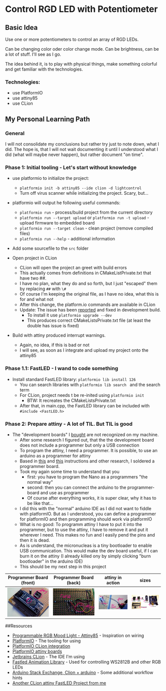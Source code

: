 Control RGD LED with Potentiometer
=== 

## Basic Idea
Use one or more potentiometers to control an array of RGD LEDs.

Can be changing color oder color change mode. Can be brightness, can be a lot
of stuff. I'll see as I go.

The idea behind it, is to play with physical things, make something colorful and
get familiar with the technologies. 

### Technologies:
* use PlatformIO
* use attiny85
* use CLion

## My Personal Learning Path
### General
I will not consolidate my conclusions but rather try just to note down, what I did. The hope is, that 
I will not wait documenting it until I understood what I did (what will maybe never happen), but rather
document "on time".


### Phase 1: Initial tooling - Let's start without knowledge 
* use platformio to initialize the project:
  * `platformio init -b attiny85 --ide clion -d lightcontrol`
  * Turn off virus scanner while initializing the project. Scary, but...
* platformio will output he following useful commands:
  * `platformio run` - process/build project from the current directory
  * `platformio run --target upload` or `platformio run -t upload` - upload firmware to embedded board
  * `platformio run --target clean` - clean project (remove compiled files)
  * `platformio run --help` - additional information

* Add some sourcefile to the `src` folder

* Open project in CLion
  * CLion will open the project an greet with build errors
  * This actually comes from definitions in CMakeListPrivate.txt that have two ##.
  * I have no plan, what they do and so forth, but I just "escaped" them by replacing `##` with `\#`
  * Of course I'm keeping the original file, as I have no idea, what this is for and what not
  * After this change, the platform.io commands are available in CLion
  * Update: The issue has been [reported](https://community.platformio.org/t/clion-fails-to-build-project/3126) and fixed in development build.
    * To install it use `platformio upgrade --dev`
    * This produces correct CMakeListsPrivate.txt file (at least the double has issue is fixed)
  
* Build with attiny produced interrupt warnings.
  * Again, no idea, if this is bad or not
  * I will see, as soon as I integrate and upload my project onto the attiny85
  
  
### Phase 1.1: FastLED - I wand to code something
* Install standard FastLED library: `platformio lib install 126`
  * You can search libraries with `platformio lib search ` and the search term
  * For CLion, project needs t be re-inited using `platformio init`
    * BTW: It recreates the CMakeListsPrivate.txt
  * After that, in main.cpp, the FastLED library can be included with `#include <FastLED.h>`  


### Phase 2: Prepare attiny - A lot of TIL. But TIL is good
* The "development boards" I [bought](https://www.banggood.com/Development-Programmer-Board-For-ATtiny85-ATtiny13A-ATtiny25-p-1109741.html?rmmds=search&cur_warehouse=CN)
are not recognized on my machine.
  * After some research I figured out, that the the development board does not include a programmer but only a USB connection
  * To program the attiny, I need a programmer. It is possible, to use an arduino as a programmer for attiny
  * Based in [this](http://woodsgood.ca/projects/2015/02/01/using-a-nano-to-program-an-attiny85/) 
    and [this](http://highlowtech.org/?p=1695) instructions and other research, I soldered a programmer board.
  * Took my again some time to understand that you
    * first: you have to program the Nano as a programmers "the normal way"
    * second: then you can connect the arduino to the programmer-board and use as programmer
    * Of course after everything works, it is super clear, why it has to be like that...
  * I did this with the "normal" arduino IDE as I did not want to fiddle with platformIO. But as I understood, you can define a programmer for platformIO and then programming should work  via platformIO
  * What is no good: To programm attiny I have to put it into the programmer, but to use the attiny, I have to remove it and put it wherever I need.
    This makes no fun and I easily pend the pins and then it is dead.
  * As is understand, the micronucleas is a tiny bootloader to enable USB communication. This would make the dev board useful, if I can burn it on the attiny
    (I already killed ony by simply clicking "burn bootloader" in the arduino IDE)
  * This should be my next step in this project  
  
  

Programmer Board (front) | Programmer Board (back) | attiny in action | sizes
-------------------------|-------------------------|-------------------|------
![Front](./docs/programmer_board_front.jpg) | ![Back](./docs/programmer_board_back.jpg) | ![Blink](./docs/attiny_poc.jpg) | ![Size Comparision](./docs/sizes.jpg)
  
  
##Resources

* [Programmable RGB Mood Light - Attiny85](http://www.instructables.com/id/Programmable-RGB-Mood-Light-Attiny85/) - Inspiration on wiring
* [PlatformIO](http://platformio.org/) - The tooling for using 
* [PlatformIO CLion integration](http://docs.platformio.org/en/latest/ide/clion.html)
* [PlatformIO attiny boards](http://docs.platformio.org/en/latest/platforms/atmelavr.html#generic-attiny)
* [Jetbrains CLion](https://www.jetbrains.com/clion/) -  The IDE I'm using
* [Fastled Animation Library](http://fastled.io/) - Used for controlling WS2812B and other RGB LEDs
* [Arduino Stack Exchange, Clion + arduino](https://arduino.stackexchange.com/a/20296) - Some additional workflow hints
* [Another CLion attiny FastLED Project from me](https://github.com/fade2g/attiny85_platformio_fastled)  